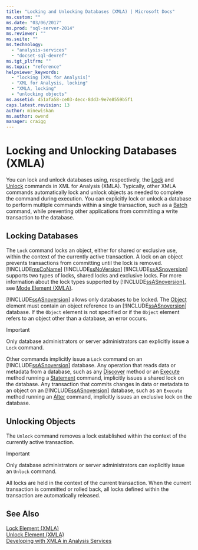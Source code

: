 ```yaml
---
title: "Locking and Unlocking Databases (XMLA) | Microsoft Docs"
ms.custom: ""
ms.date: "03/06/2017"
ms.prod: "sql-server-2014"
ms.reviewer: ""
ms.suite: ""
ms.technology: 
  - "analysis-services"
  - "docset-sql-devref"
ms.tgt_pltfrm: ""
ms.topic: "reference"
helpviewer_keywords: 
  - "locking [XML for Analysis]"
  - "XML for Analysis, locking"
  - "XMLA, locking"
  - "unlocking objects"
ms.assetid: 451afa58-ce03-4ecc-8dd3-9e7e8559b5f1
caps.latest.revision: 13
author: minewiskan
ms.author: owend
manager: craigg
---
```

# Locking and Unlocking Databases (XMLA)
  You can lock and unlock databases using, respectively, the [Lock](../xmla/xml-elements-commands/lock-element-xmla.md) and [Unlock](../xmla/xml-elements-commands/unlock-element-xmla.md) commands in XML for Analysis (XMLA). Typically, other XMLA commands automatically lock and unlock objects as needed to complete the command during execution. You can explicitly lock or unlock a database to perform multiple commands within a single transaction, such as a [Batch](../xmla/xml-elements-commands/batch-element-xmla.md) command, while preventing other applications from committing a write transaction to the database.  
  
## Locking Databases  
 The `Lock` command locks an object, either for shared or exclusive use, within the context of the currently active transaction. A lock on an object prevents transactions from committing until the lock is removed. [!INCLUDE[msCoName](../../includes/msconame-md.md)] [!INCLUDE[ssNoVersion](../../includes/ssnoversion-md.md)] [!INCLUDE[ssASnoversion](../../includes/ssasnoversion-md.md)] supports two types of locks, shared locks and exclusive locks. For more information about the lock types supported by [!INCLUDE[ssASnoversion](../../includes/ssasnoversion-md.md)], see [Mode Element &#40;XMLA&#41;](../xmla/xml-elements-properties/mode-element-xmla.md).  
  
 [!INCLUDE[ssASnoversion](../../includes/ssasnoversion-md.md)] allows only databases to be locked. The [Object](../xmla/xml-elements-properties/object-element-xmla.md) element must contain an object reference to an [!INCLUDE[ssASnoversion](../../includes/ssasnoversion-md.md)] database. If the `Object` element is not specified or if the `Object` element refers to an object other than a database, an error occurs.  
  
> [!IMPORTANT]  
>  Only database administrators or server administrators can explicitly issue a `Lock` command.  
  
 Other commands implicitly issue a `Lock` command on an [!INCLUDE[ssASnoversion](../../includes/ssasnoversion-md.md)] database. Any operation that reads data or metadata from a database, such as any [Discover](../xmla/xml-elements-methods-discover.md) method or an [Execute](../xmla/xml-elements-methods-execute.md) method running a [Statement](../xmla/xml-elements-commands/statement-element-xmla.md) command, implicitly issues a shared lock on the database. Any transaction that commits changes in data or metadata to an object on an [!INCLUDE[ssASnoversion](../../includes/ssasnoversion-md.md)] database, such as an `Execute` method running an [Alter](../xmla/xml-elements-commands/alter-element-xmla.md) command, implicitly issues an exclusive lock on the database.  
  
## Unlocking Objects  
 The `Unlock` command removes a lock established within the context of the currently active transaction.  
  
> [!IMPORTANT]  
>  Only database administrators or server administrators can explicitly issue an `Unlock` command.  
  
 All locks are held in the context of the current transaction. When the current transaction is committed or rolled back, all locks defined within the transaction are automatically released.  
  
## See Also  
 [Lock Element &#40;XMLA&#41;](../xmla/xml-elements-commands/lock-element-xmla.md)   
 [Unlock Element &#40;XMLA&#41;](../xmla/xml-elements-commands/unlock-element-xmla.md)   
 [Developing with XMLA in Analysis Services](developing-with-xmla-in-analysis-services.md)  
  
  
